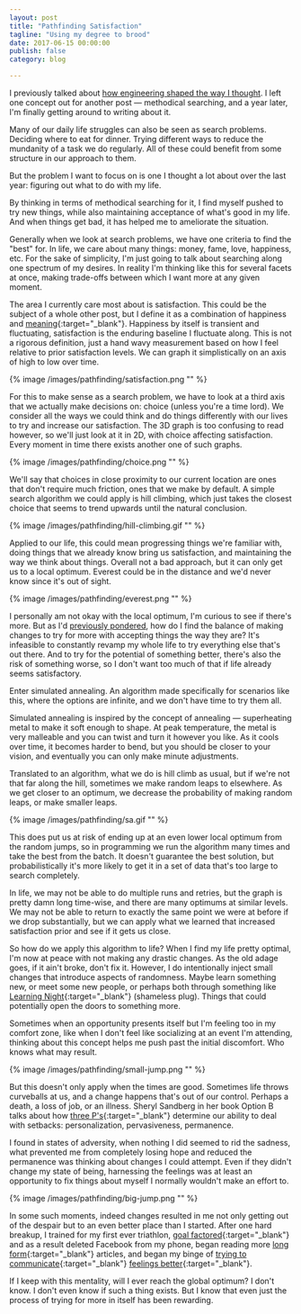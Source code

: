 ```yaml
---
layout: post
title: "Pathfinding Satisfaction"
tagline: "Using my degree to brood"
date: 2017-06-15 00:00:00
publish: false
category: blog

---
```


I previously talked about [how engineering shaped the way I 
thought](/post/engineers-mindset-for-life). I left one concept out for another 
post &mdash; methodical searching, and a year later, I'm finally getting around 
to writing about it.

Many of our daily life struggles can also be seen as search problems. Deciding 
where to eat for dinner. Trying different ways to reduce the mundanity of a task 
we do regularly. All of these could benefit from some structure in our approach 
to them.

But the problem I want to focus on is one I thought a lot about over the last 
year: figuring out what to do with my life.

By thinking in terms of methodical searching for it, I find myself pushed to try 
new things, while also maintaining acceptance of what's good in my life. And 
when things get bad, it has helped me to ameliorate the situation.

Generally when we look at search problems, we have one criteria to find the 
"best" for. In life, we care about many things: money, fame, love, happiness, 
etc. For the sake of simplicity, I'm just going to talk about searching along 
one spectrum of my desires. In reality I'm thinking like this for several facets 
at once, making trade-offs between which I want more at any given moment.

The area I currently care most about is satisfaction. This could be the subject 
of a whole other post, but I define it as a combination of happiness and 
[meaning](http://www.theatlantic.com/health/archive/2013/01/theres-more-to-life-than-being-happy/266805/){:target="_blank"}. 
Happiness by itself is transient and fluctuating, satisfaction is the enduring 
baseline I fluctuate along. This is not a rigorous definition, just a hand wavy 
measurement based on how I feel relative to prior satisfaction levels. We can 
graph it simplistically on an axis of high to low over time.

{% image /images/pathfinding/satisfaction.png "" %}

For this to make sense as a search problem, we have to look at a third axis that 
we actually make decisions on: choice (unless you're a time lord). We consider 
all the ways we could think and do things differently with our lives to try and 
increase our satisfaction. The 3D graph is too confusing to read however, so 
we'll just look at it in 2D, with choice affecting satisfaction. Every moment in 
time there exists another one of such graphs.

{% image /images/pathfinding/choice.png "" %}

We'll say that choices in close proximity to our current location are ones that 
don't require much friction, ones that we make by default. A simple search 
algorithm we could apply is hill climbing, which just takes the closest choice 
that seems to trend upwards until the natural conclusion.

{% image /images/pathfinding/hill-climbing.gif "" %}

Applied to our life, this could mean progressing things we're familiar with, 
doing things that we already know bring us satisfaction, and maintaining the way 
we think about things. Overall not a bad approach, but it can only get us to a 
local optimum. Everest could be in the distance and we'd never know since it's 
out of sight.

{% image /images/pathfinding/everest.png "" %}

I personally am not okay with the local optimum, I'm curious to see if there's 
more. But as I'd [previously pondered](/post/imperfection), how do I find the 
balance of making changes to try for more with accepting things the way they 
are?  It's infeasible to constantly revamp my whole life to try everything else 
that's out there. And to try for the potential of something better, there's also 
the risk of something worse, so I don't want too much of that if life already 
seems satisfactory.

Enter simulated annealing. An algorithm made specifically for scenarios like 
this, where the options are infinite, and we don't have time to try them all.

Simulated annealing is inspired by the concept of annealing &mdash; superheating 
metal to make it soft enough to shape. At peak temperature, the metal is very 
malleable and you can twist and turn it however you like. As it cools over time, 
it becomes harder to bend, but you should be closer to your vision, and 
eventually you can only make minute adjustments.

Translated to an algorithm, what we do is hill climb as usual, but if we're not 
that far along the hill, sometimes we make random leaps to elsewhere. As we get 
closer to an optimum, we decrease the probability of making random leaps, or 
make smaller leaps.

{% image /images/pathfinding/sa.gif "" %}

This does put us at risk of ending up at an even lower local optimum from the 
random jumps, so in programming we run the algorithm many times and take the 
best from the batch. It doesn't guarantee the best solution, but 
probabilistically it's more likely to get it in a set of data that's too large 
to search completely.

In life, we may not be able to do multiple runs and retries, but the graph is 
pretty damn long time-wise, and there are many optimums at similar levels. We 
may not be able to return to exactly the same point we were at before if we drop 
substantially, but we can apply what we learned that increased satisfaction 
prior and see if it gets us close.

So how do we apply this algorithm to life? When I find my life pretty optimal, 
I'm now at peace with not making any drastic changes. As the old adage goes, if 
it ain't broke, don't fix it. However, I do intentionally inject small changes 
that introduce aspects of randomness. Maybe learn something new, or meet some 
new people, or perhaps both through something like [Learning 
Night](http://learningnight.com/){:target="_blank"} (shameless plug). Things 
that could potentially open the doors to something more.

Sometimes when an opportunity presents itself but I'm feeling too in my comfort 
zone, like when I don't feel like socializing at an event I'm attending, 
thinking about this concept helps me push past the initial discomfort. Who knows 
what may result.

{% image /images/pathfinding/small-jump.png "" %}

But this doesn't only apply when the times are good. Sometimes life throws 
curveballs at us, and a change happens that's out of our control. Perhaps a 
death, a loss of job, or an illness.  Sheryl Sandberg in her book Option B talks 
about how [three 
P's](http://www.businessinsider.com/sheryl-sandberg-martin-seligmans-3-ps-helped-me-cope-with-my-husbands-death-2016-5){:target="_blank"} 
determine our ability to deal with setbacks: personalization, pervasiveness, 
permanence.

I found in states of adversity, when nothing I did seemed to rid the sadness, 
what prevented me from completely losing hope and reduced the permanence was 
thinking about changes I could attempt. Even if they didn't change my state of 
being, harnessing the feelings was at least an opportunity to fix things about 
myself I normally wouldn't make an effort to.

{% image /images/pathfinding/big-jump.png "" %}

In some such moments, indeed changes resulted in me not only getting out of the 
despair but to an even better place than I started. After one hard breakup, I 
trained for my first ever triathlon, [goal 
factored](http://sachachua.com/post/2014/03/reflecting-goals-time/){:target="_blank"} 
and as a result deleted Facebook from my phone, began reading more [long 
form](http://longform.org/){:target="_blank"} articles, and began my binge of 
[trying to 
communicate](https://www.amazon.com/Nonviolent-Communication-Language-Marshall-Rosenberg/dp/1892005034){:target="_blank"} 
[feelings 
better](https://continuingstudies.stanford.edu/courses/professional-and-personal-development/building-interpersonal-skills-an-experiential-workshop/20164_COM-19){:target="_blank"}.

If I keep with this mentality, will I ever reach the global optimum? I don't 
know. I don't even know if such a thing exists. But I know that even just the 
process of trying for more in itself has been rewarding.


